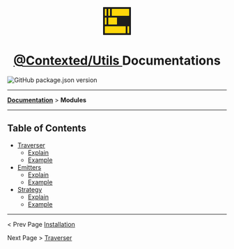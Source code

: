<div align="center">
    <img alt="Contexted Logo" width="64" src="https://raw.githubusercontent.com/contexted-js/brand/master/dark/main-fill.svg">
    <h1>
		<a href="https://github.com/contexted-js/utils">
        	@Contexted/Utils
    	</a>
		<span>Documentations</span>
	</h1>
</div>

<img alt="GitHub package.json version" src="https://img.shields.io/github/package-json/v/contexted-js/utils">

---

[**Documentation**](../README.md) > **Modules**

---

## Table of Contents

-   [Traverser](traverser.md)
    -   [Explain](traverser.md#explain)
    -   [Example](traverser.md#example)
-   [Emitters](emitters.md)
    -   [Explain](emitters.md#explain)
    -   [Example](emitters.md#example)
-   [Strategy](strategy.md)
    -   [Explain](strategy.md#explain)
    -   [Example](strategy.md#example)

---

< Prev Page
[Installation](../installation.md)

Next Page >
[Traverser](traverser.md)
